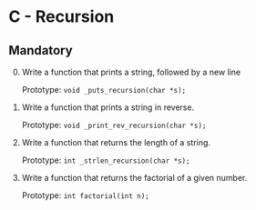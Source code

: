 #  C - Recursion

## Mandatory

0. Write a function that prints a string, followed by a new line

	Prototype: <code>void _puts_recursion(char *s);</code>

1. Write a function that prints a string in reverse.

	Prototype: <code>void _print_rev_recursion(char *s);</code>

2. Write a function that returns the length of a string.

	Prototype: <code>int _strlen_recursion(char *s);</code>

3. Write a function that returns the factorial of a given number.

	Prototype: <code>int factorial(int n);</code>

